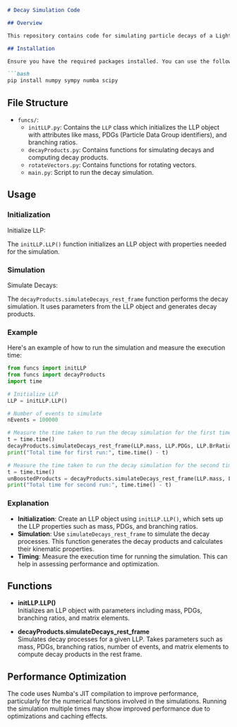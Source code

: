 ```markdown
# Decay Simulation Code

## Overview

This repository contains code for simulating particle decays of a Lightest Long-Lived Particle (LLP). The simulation includes the generation of decay products in the rest frame of the LLP, calculation of kinematic properties, and optimization for performance. The code utilizes Numba for Just-In-Time (JIT) compilation to enhance speed and efficiency.

## Installation

Ensure you have the required packages installed. You can use the following command to install the dependencies:

```bash
pip install numpy sympy numba scipy
```

## File Structure

- `funcs/`:
  - `initLLP.py`: Contains the `LLP` class which initializes the LLP object with attributes like mass, PDGs (Particle Data Group identifiers), and branching ratios.
  - `decayProducts.py`: Contains functions for simulating decays and computing decay products.
  - `rotateVectors.py`: Contains functions for rotating vectors.
  - `main.py`: Script to run the decay simulation.

## Usage

### Initialization

Initialize LLP:

The `initLLP.LLP()` function initializes an LLP object with properties needed for the simulation.

### Simulation

Simulate Decays:

The `decayProducts.simulateDecays_rest_frame` function performs the decay simulation. It uses parameters from the LLP object and generates decay products.

### Example

Here's an example of how to run the simulation and measure the execution time:

```python
from funcs import initLLP
from funcs import decayProducts
import time

# Initialize LLP
LLP = initLLP.LLP()

# Number of events to simulate
nEvents = 100000

# Measure the time taken to run the decay simulation for the first time
t = time.time()
decayProducts.simulateDecays_rest_frame(LLP.mass, LLP.PDGs, LLP.BrRatios_distr, nEvents, LLP.Matrix_elements)
print("Total time for first run:", time.time() - t)

# Measure the time taken to run the decay simulation for the second time
t = time.time()
unBoostedProducts = decayProducts.simulateDecays_rest_frame(LLP.mass, LLP.PDGs, LLP.BrRatios_distr, nEvents, LLP.Matrix_elements)
print("Total time for second run:", time.time() - t)
```

### Explanation

- **Initialization**: Create an LLP object using `initLLP.LLP()`, which sets up the LLP properties such as mass, PDGs, and branching ratios.
- **Simulation**: Use `simulateDecays_rest_frame` to simulate the decay processes. This function generates the decay products and calculates their kinematic properties.
- **Timing**: Measure the execution time for running the simulation. This can help in assessing performance and optimization.

## Functions

- **initLLP.LLP()**  
  Initializes an LLP object with parameters including mass, PDGs, branching ratios, and matrix elements.

- **decayProducts.simulateDecays_rest_frame**  
  Simulates decay processes for a given LLP. Takes parameters such as mass, PDGs, branching ratios, number of events, and matrix elements to compute decay products in the rest frame.

## Performance Optimization

The code uses Numba's JIT compilation to improve performance, particularly for the numerical functions involved in the simulations. Running the simulation multiple times may show improved performance due to optimizations and caching effects.
```